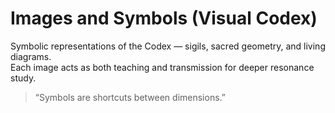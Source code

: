 # Images and Symbols (Visual Codex)
Symbolic representations of the Codex — sigils, sacred geometry, and living diagrams.  
Each image acts as both teaching and transmission for deeper resonance study.

> “Symbols are shortcuts between dimensions.”
